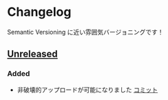 # Changelog

Semantic Versioning に近い雰囲気バージョニングです！

## [Unreleased](https://github.com/ReinaS-64892/TTT-WorldExtension/tree/master)

### Added

- 非破壊的アップロードが可能になりました [コミット](https://github.com/ReinaS-64892/TTT-WorldExtension/commit/df53d2f7aa0d448083084126278c5443f74fdbb6)
